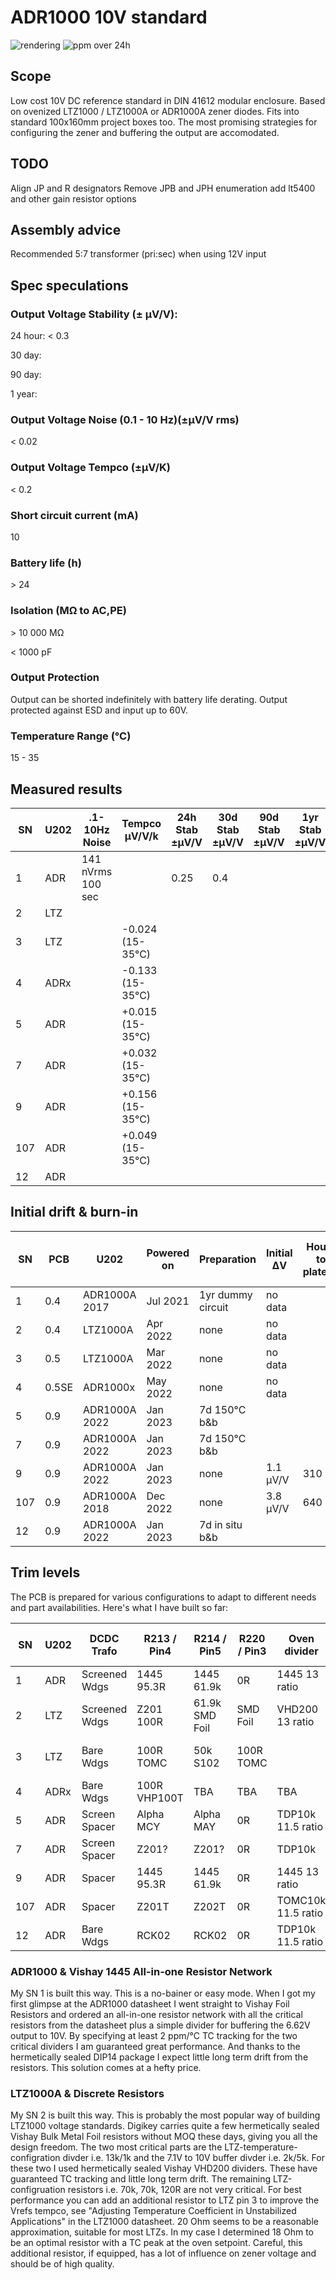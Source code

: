 # ADR1000 10V standard

![rendering](https://github.com/marcoreps/ADRmu/raw/main/images/render.png)
![ppm over 24h](https://github.com/marcoreps/ADRmu/raw/main/images/24hppm.jpg)

## Scope

Low cost 10V DC reference standard in DIN 41612 modular enclosure. Based on ovenized LTZ1000 / LTZ1000A or ADR1000A zener diodes. Fits into standard 100x160mm project boxes too. The most promising strategies for configuring the zener and buffering the output are accomodated.

## TODO

Align JP and R designators
Remove JPB and JPH enumeration
add lt5400 and other gain resistor options


## Assembly advice

Recommended 5:7 transformer (pri:sec) when using 12V input

## Spec speculations

### Output Voltage Stability (± µV/V):

24 hour: < 0.3

30 day:

90 day:

1 year:

### Output Voltage Noise (0.1 - 10 Hz)(±µV/V rms)

< 0.02

### Output Voltage Tempco (±µV/K)

< 0.2

### Short circuit current (mA)

10

### Battery life (h)

\> 24

### Isolation (MΩ to AC,PE)

\> 10 000 MΩ

< 1000 pF

### Output Protection

Output can be shorted indefinitely with battery life derating. Output protected against ESD and input up to 60V.

### Temperature Range (°C)

15 - 35

## Measured results
| SN  | U202 |    .1-10Hz Noise   | Tempco µV/V/k  | 24h Stab ±µV/V | 30d Stab ±µV/V | 90d Stab ±µV/V | 1yr Stab ±µV/V |
| --- | ---- | -----------------  | -------------- | -------------- | -------------- | -------------- | -------------- |
|   1 | ADR  | 141 nVrms 100 sec  |                |      0.25      |       0.4      |                |                |
|   2 | LTZ  |                    |                |                |                |                |                |
|   3 | LTZ  |                    |-0.024 (15-35°C)|                |                |                |                |
|   4 | ADRx |                    |-0.133 (15-35°C)|                |                |                |                |
|   5 | ADR  |                    |+0.015 (15-35°C)|                |                |                |                |
|   7 | ADR  |                    |+0.032 (15-35°C)|                |                |                |                |
|   9 | ADR  |                    |+0.156 (15-35°C)|                |                |                |                |
| 107 | ADR  |                    |+0.049 (15-35°C)|                |                |                |                |
|  12 | ADR  |                    |                |                |                |                |                |


## Initial drift & burn-in
| SN  | PCB  |      U202      | Powered on | Preparation | Initial ΔV | Hours to plateau | .1-10Hz noise before |
| --- | ---- | -------------- | ---------- | ----------- | ---------- | ---------------- | -------------------- |
|   1 | 0.4  | ADR1000A 2017  | Jul 2021   |1yr dummy circuit| no data|                  |                      |
|   2 | 0.4  |    LTZ1000A    | Apr 2022   | none        | no data    |                  |                      |
|   3 | 0.5  |    LTZ1000A    | Mar 2022   | none        | no data    |                  |                      |
|   4 |0.5SE |    ADR1000x    | May 2022   | none        | no data    |                  |                      |
|   5 | 0.9  | ADR1000A 2022  | Jan 2023   | 7d 150°C b&b|            |                  |                      |
|   7 | 0.9  | ADR1000A 2022  | Jan 2023   | 7d 150°C b&b|            |                  |                      |
|   9 | 0.9  | ADR1000A 2022  | Jan 2023   | none        | 1.1 µV/V   | 310              |                      |
| 107 | 0.9  | ADR1000A 2018  | Dec 2022   | none        | 3.8 µV/V   | 640              |                      |
|  12 | 0.9  | ADR1000A 2022  | Jan 2023   |7d in situ b&b|           |                  |                      |

## Trim levels

The PCB is prepared for various configurations to adapt to different needs and part availabilities. Here's what I have built so far:

| SN  | U202 |  DCDC Trafo  | R213 / Pin4 | R214 / Pin5 | R220 / Pin3 | Oven divider | R225 / Iz Down | R223 / Iz Up | 10V gain divider |
| --- | ---- | ------------ | ----------- | ----------- | ----------- | ------------ | -------------- | ------------ | ---------------- |
|   1 | ADR  | Screened Wdgs| 1445 95.3R  | 1445 61.9k  | 0R          | 1445 13 ratio| open           | open         | 1445 2 ratio     |
|   2 | LTZ  | Screened Wdgs| Z201 100R   | 61.9k SMD Foil | SMD Foil |VHD200 13 ratio|               |              | VHD200 2.5 ratio |
|   3 | LTZ  | Bare Wdgs    | 100R TOMC   | 50k S102    | 100R TOMC||5|TDP10k 13.5 ratio| open        | 230k RN73    | TDP10k 2.5 ratio |
|   4 | ADRx | Bare Wdgs    | 100R VHP100T| TBA         | TBA         | TBA          | TBA            | TBA          | TBA              |
|   5 | ADR  | Screen Spacer| Alpha MCY   | Alpha MAY   | 0R          | TDP10k 11.5 ratio | open      | 470k RN73    | TDP10k 2 ratio   |
|   7 | ADR  | Screen Spacer| Z201?       | Z201?       | 0R          | TDP10k       |                |              | TDP10k 2 ratio   |
|   9 | ADR  | Spacer       | 1445 95.3R  | 1445 61.9k  | 0R          | 1445 13 ratio| open           | open         | 1445 2 ratio     |
| 107 | ADR  | Spacer       | Z201T       | Z202T       | 0R          | TOMC10k 11.5 ratio | 200k RN73| open         | TDP10k 2 ratio   |
|  12 | ADR  | Bare Wdgs    | RCK02       | RCK02       | 0R          | TDP10k 11.5 ratio |           | open         | TDP10k 2 ratio   |

### ADR1000 & Vishay 1445 All-in-one Resistor Network

My SN 1 is built this way. This is a no-bainer or easy mode. When I got my first glimpse at the ADR1000 datasheet I went straight to Vishay Foil Resistors and ordered an all-in-one resistor network with all the critical resistors from the datasheet plus a simple divider for buffering the 6.62V output to 10V. By specifying at least 2 ppm/°C TC tracking for the two critical dividers I am guaranteed great performance. And thanks to the hermetically sealed DIP14 package I expect little long term drift from the resistors. This solution comes at a hefty price.

### LTZ1000A & Discrete Resistors

My SN 2 is built this way. This is probably the most popular way of building LTZ1000 voltage standards. Digikey carries quite a few hermetically sealed Vishay Bulk Metal Foil resistors without MOQ these days, giving you all the design freedom. The two most critical parts are the LTZ-temperature-configration divder i.e. 13k/1k and the 7.1V to 10V buffer divder i.e. 2k/5k. For these two I used hermetically sealed Vishay VHD200 dividers. These have guaranteed TC tracking and little long term drift. The remaining LTZ-configruation resistors i.e. 70k, 70k, 120R are not very critical. For best performance you can add an additional resistor to LTZ pin 3 to improve the Vrefs tempco, see "Adjusting Temperature Coefficient in Unstabilized Applications" in the LTZ1000 datasheet. 20 Ohm seems to be a reasonable approximation, suitable for most LTZs. In my case I determined 18 Ohm to be an optimal resistor with a TC peak at the oven setpoint. Careful, this additional resistor, if equipped, has a lot of influence on zener voltage and should be of high quality.



